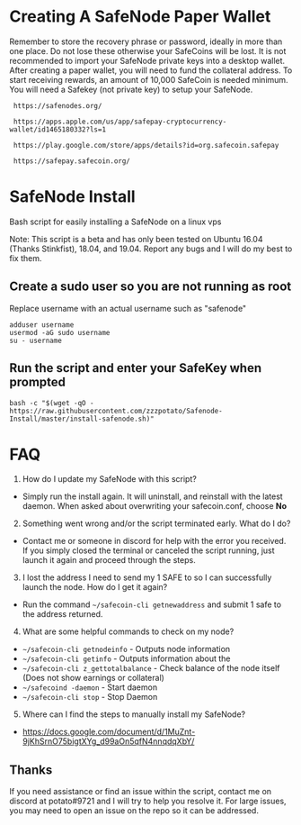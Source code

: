 # Creating A SafeNode Paper Wallet 
     
Remember to store the recovery phrase or password, ideally in more than one place. Do not lose these otherwise your SafeCoins will be lost. It is not recommended to import your SafeNode private keys into a desktop wallet. After creating a paper wallet, you will need to fund the collateral address. To start receiving rewards, an amount of 10,000 SafeCoin is needed minimum. You will need a Safekey (not private key) to setup your SafeNode.
    
     https://safenodes.org/

     https://apps.apple.com/us/app/safepay-cryptocurrency-wallet/id1465180332?ls=1

     https://play.google.com/store/apps/details?id=org.safecoin.safepay 

     https://safepay.safecoin.org/

# SafeNode Install
Bash script for easily installing a SafeNode on a linux vps

Note: This script is a beta and has only been tested on Ubuntu 16.04 (Thanks Stinkfist), 18.04, and 19.04. Report any bugs and I will do my best to fix them.

## Create a sudo user so you are not running as root
Replace username with an actual username such as "safenode"
```
adduser username
usermod -aG sudo username
su - username
```

## Run the script and enter your SafeKey when prompted
```
bash -c "$(wget -qO - https://raw.githubusercontent.com/zzzpotato/Safenode-Install/master/install-safenode.sh)"
```

# FAQ
1. How do I update my SafeNode with this script?
- Simply run the install again. It will uninstall, and reinstall with the latest daemon. When asked about overwriting your safecoin.conf, choose **No**

2. Something went wrong and/or the script terminated early. What do I do?
- Contact me or someone in discord for help with the error you received. If you simply closed the terminal or canceled the script running, just launch it again and proceed through the steps.

3. I lost the address I need to send my 1 SAFE to so I can successfully launch the node. How do I get it again?
- Run the command `~/safecoin-cli getnewaddress` and submit 1 safe to the address returned.

4. What are some helpful commands to check on my node?
- `~/safecoin-cli getnodeinfo` - Outputs node information
- `~/safecoin-cli getinfo` - Outputs information about the 
- `~/safecoin-cli z_gettotalbalance` - Check balance of the node itself (Does not show earnings or collateral)
- `~/safecoind -daemon` - Start daemon
- `~/safecoin-cli stop` - Stop Daemon

5. Where can I find the steps to manually install my SafeNode?
- https://docs.google.com/document/d/1MuZnt-9jKhSrnO75bigtXYg_d99aOn5qfN4nnqdqXbY/

## Thanks

If you need assistance or find an issue within the script, contact me on discord at potato#9721 and I will try to help you resolve it. For large issues, you may need to open an issue on the repo so it can be addressed.
